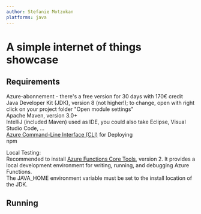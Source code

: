 ```yaml
---
author: Stefanie Motzokan
platforms: java
---
```


# A simple internet of things showcase

## Requirements
Azure-abonnement - there's a free version for 30 days with 170€ credit\
Java Developer Kit (JDK), version 8 (not higher!); to change, open with right click on your project folder "Open module settings"\
Apache Maven, version 3.0+\
IntelliJ (included Maven) used as IDE, you could also take Eclipse, Visual Studio Code, ...\
[Azure Command-Line Interface (CLI)](https://docs.microsoft.com/en-gb/cli/azure/?view=azure-cli-latest) for Deploying\
npm

Local Testing:\
Recommended to install [Azure Functions Core Tools](https://docs.microsoft.com/en-gb/azure/azure-functions/functions-run-local#v2), version 2. It provides a local development environment for writing, running, and debugging Azure Functions.\
The JAVA_HOME environment variable must be set to the install location of the JDK.
## Running 